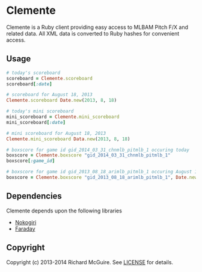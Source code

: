 # Clemente

Clemente is a Ruby client providing easy access to MLBAM Pitch F/X and related data. All XML data is converted to Ruby hashes for convenient access.

## Usage

```ruby
# today's scoreboard
scoreboard = Clemente.scoreboard
scoreboard[:date]

# scoreboard for August 18, 2013
Clemente.scoreboard Date.new(2013, 8, 18)

# today's mini scoreboard
mini_scoreboard = Clemente.mini_scoreboard
mini_scoreboard[:date]

# mini scoreboard for August 18, 2013
Clemente.mini_scoreboard Data.new(2013, 8, 18)

# boxscore for game id gid_2014_03_31_chnmlb_pitmlb_1 occuring today
boxscore = Clemente.boxscore "gid_2014_03_31_chnmlb_pitmlb_1"
boxscore[:game_id]

# boxscore for game id gid_2013_08_18_arimlb_pitmlb_1 occuring August 18, 2013
boxscore = Clemente.boxscore "gid_2013_08_18_arimlb_pitmlb_1", Date.new(2013, 8, 18)
```

## Dependencies

Clemente depends upon the following libraries

- [Nokogiri](http://nokogiri.org)
- [Faraday](https://github.com/lostisland/faraday)


## Copyright

Copyright (c) 2013-2014 Richard McGuire. See [LICENSE](https://github.com/vfog/clemente/blob/master/LICENSE.md) for details.
